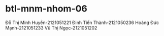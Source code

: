# btl-mnm-nhom-06

Đỗ Thị Minh Huyền-2121051221 
Đinh Tiến Thành-2121050236
Hoàng Đức Mạnh-2121051233
Vũ Thị Ngọc-2121051202
